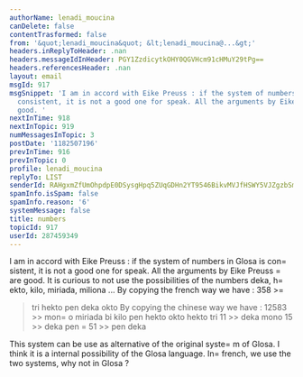 ```yaml
---
authorName: lenadi_moucina
canDelete: false
contentTrasformed: false
from: '&quot;lenadi_moucina&quot; &lt;lenadi_moucina@...&gt;'
headers.inReplyToHeader: .nan
headers.messageIdInHeader: PGY1ZzdicytkOHY0QGVHcm91cHMuY29tPg==
headers.referencesHeader: .nan
layout: email
msgId: 917
msgSnippet: 'I am in accord with Eike Preuss : if the system of numbers in Glosa is
  consistent, it is not a good one for speak. All the arguments by Eike Preuss are
  good. '
nextInTime: 918
nextInTopic: 919
numMessagesInTopic: 3
postDate: '1182507196'
prevInTime: 916
prevInTopic: 0
profile: lenadi_moucina
replyTo: LIST
senderId: RAHgxmZfUmOhpdpE0DSysgHpq5ZUqGDHn2YT9546BikvMVJfHSWY5VJZgzbSmEe_g9uojvMn55hXP0u1wwbicGpy7tTm5XX5_gPJ8uuvAxGW
spamInfo.isSpam: false
spamInfo.reason: '6'
systemMessage: false
title: numbers
topicId: 917
userId: 287459349
---
```


I am in accord with Eike Preuss : if the system of numbers in Glosa is 
con=
sistent, it is not a good one for speak. All the arguments by Eike 
Preuss =
are good.
It is curious to not use the possibilities of the numbers deka, h=
ekto, 
kilo, miriada, miliona ...
By copying the french way we have :
358 >=
> tri hekto pen deka okto
By copying the chinese way we have :
12583 >> mon=
o miriada bi kilo pen hekto okto hekto tri 
11 >> deka mono
15 >> deka pen
=
51 >> pen deka

This system can be use as alternative of the original syste=
m of Glosa. 
I think it is a internal possibility of the Glosa language. In=
 french, 
we use the two systems, why not in Glosa ? 


